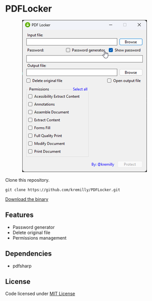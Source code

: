 # PDFLocker

<center><img src="image/screenshot.png"></center>

Clone this repository.

```
git clone https://github.com/kremilly/PDFLocker.git
```

[Download the binary](https://github.com/kremilly/PDFLocker/releases/)

## Features

* Password generator
* Delete original file
* Permissions management

## Dependencies

* pdfsharp

## License

Code licensed under [MIT License](https://github.com/kremilly/linkscraper/blob/main/LICENSE)
